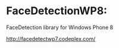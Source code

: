 FaceDetectionWP8: 
===========================

FaceDetection library for Windows Phone 8


http://facedetectwp7.codeplex.com/
